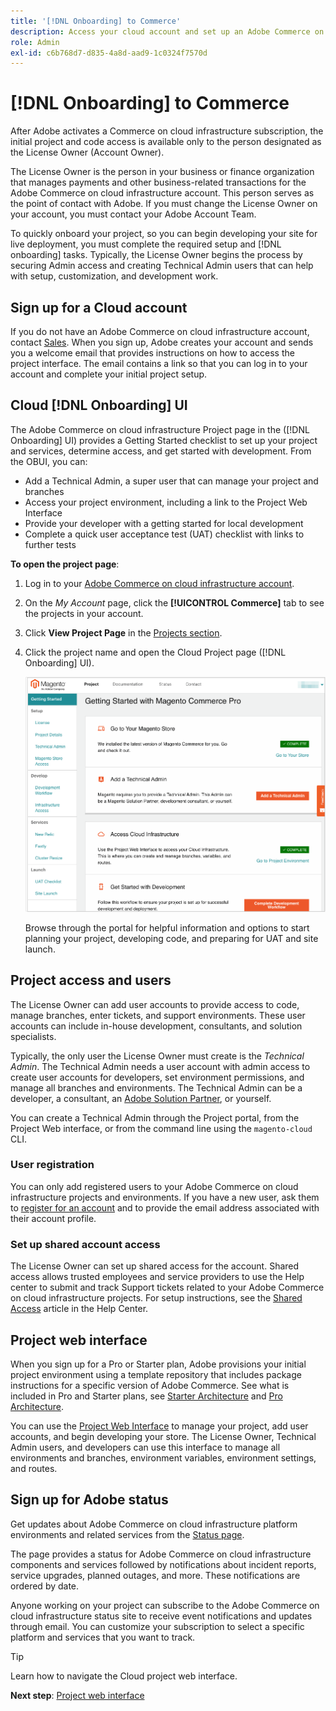 ```yaml
---
title: '[!DNL Onboarding] to Commerce'
description: Access your cloud account and set up an Adobe Commerce on cloud infrastructure project.
role: Admin
exl-id: c6b768d7-d835-4a8d-aad9-1c0324f7570d
---
```

# [!DNL Onboarding] to Commerce

After Adobe activates a Commerce on cloud infrastructure subscription, the initial project and code access is available only to the person designated as the License Owner (Account Owner).

The License Owner is the person in your business or finance organization that manages payments and other business-related transactions for the Adobe Commerce on cloud infrastructure account. This person serves as the point of contact with Adobe. If you must change the License Owner on your account, you must contact your Adobe Account Team.

To quickly onboard your project, so you can begin developing your site for live deployment, you must complete the required setup and [!DNL onboarding] tasks. Typically, the License Owner begins the process by securing Admin access and creating Technical Admin users that can help with setup, customization, and development work.

## Sign up for a Cloud account

If you do not have an Adobe Commerce on cloud infrastructure account, contact [Sales][]. When you sign up, Adobe creates your account and sends you a welcome email that provides instructions on how to access the project interface. The email contains a link so that you can log in to your account and complete your initial project setup.

## Cloud [!DNL Onboarding] UI

The Adobe Commerce on cloud infrastructure Project page in the ([!DNL Onboarding] UI) provides a Getting Started checklist to set up your project and services, determine access, and get started with development. From the OBUI, you can:

- Add a Technical Admin, a super user that can manage your project and branches
- Access your project environment, including a link to the Project Web Interface
- Provide your developer with a getting started for local development
- Complete a quick user acceptance test (UAT) checklist with links to further tests

**To open the project page**:

1. Log in to your [Adobe Commerce on cloud infrastructure account](https://account.magento.com/customer/account/).

1. On the _My Account_ page, click the **[!UICONTROL Commerce]** tab to see the projects in your account.

1. Click **View Project Page** in the [Projects section](https://cloud.magento.com/cloud/project/subscriptions/).

1. Click the project name and open the Cloud Project page ([!DNL Onboarding] UI).

   ![OBUI project page](../assets/onboarding-ui.png)

   Browse through the portal for helpful information and options to start planning your project, developing code, and preparing for UAT and site launch.

## Project access and users

The License Owner can add user accounts to provide access to code, manage branches, enter tickets, and support environments. These user accounts can include in-house development, consultants, and solution specialists.

Typically, the only user the License Owner must create is the _Technical Admin_. The Technical Admin needs a user account with admin access to create user accounts for developers, set environment permissions, and manage all branches and environments. The Technical Admin can be a developer, a consultant, an [Adobe Solution Partner](https://business.adobe.com/products/magento/partners.html), or yourself.

You can create a Technical Admin through the Project portal, from the Project Web interface, or from the command line using the `magento-cloud` CLI.

### User registration

You can only add registered users to your Adobe Commerce on cloud infrastructure projects and environments. If you have a new user, ask them to [register for an account](https://account.magento.com/customer/account/login/) and to provide the email address associated with their account profile.

### Set up shared account access

The License Owner can set up shared access for the account. Shared access allows trusted employees and service providers to use the Help center to submit and track Support tickets related to your Adobe Commerce on cloud infrastructure projects. For setup instructions, see the [Shared Access][] article in the Help Center.

## Project web interface

When you sign up for a Pro or Starter plan, Adobe provisions your initial project environment using a template repository that includes package instructions for a specific version of Adobe Commerce. See what is included in Pro and Starter plans, see [Starter Architecture](../cloud-guide/architecture/starter-architecture.md) and [Pro Architecture](../cloud-guide/architecture/pro-architecture.md).

You can use the [Project Web Interface](web-interface.md) to manage your project, add user accounts, and begin developing your store. The License Owner, Technical Admin users, and developers can use this interface to manage all environments and branches, environment variables, environment settings, and routes.

## Sign up for Adobe status

Get updates about Adobe Commerce on cloud infrastructure platform environments and related services from the [Status page][].

The page provides a status for Adobe Commerce on cloud infrastructure components and services followed by notifications about incident reports, service upgrades, planned outages, and more. These notifications are ordered by date.

Anyone working on your project can subscribe to the Adobe Commerce on cloud infrastructure status site to receive event notifications and updates through email. You can customize your subscription to select a specific platform and services that you want to track.

>[!TIP]
>
>Learn how to navigate the Cloud project web interface.
>
>**Next step**: [Project web interface](project-console.md)

<!-- link definitions -->

[Sales]: https://business.adobe.com/products/magento/get-demo.html
[Shared Access]: https://experienceleague.adobe.com/docs/commerce-knowledge-base/kb/help-center-guide/magento-help-center-user-guide.html#shared-access
[Status page]: https://status.adobe.com/products/503473
